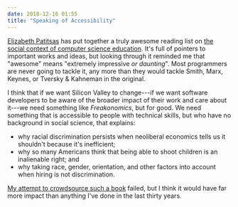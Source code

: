 ```yaml
---
date: 2018-12-16 01:55
title: "Speaking of Accessibility"
---
```


[Elizabeth Patitsas](https://patitsas.github.io/)
has put together
a truly awesome reading list on
[the social context of computer science education](https://docs.google.com/document/d/1F1z8BvKpMqz0MdwagjhG6X6R4sVFHLhY52dSgssnE4I/).
It's full of pointers to important works and ideas,
but looking through it reminded me that "awesome" means "extremely impressive *or daunting*".
Most programmers are never going to tackle it,
any more than they would tackle Smith, Marx, Keynes, or Tversky & Kahneman in the original.

I think that if we want Silicon Valley to change---if we want
software developers to be aware of the broader impact of their work and care about it---we
need something like *Freakonomics*, but for good.
We need something that is accessible to people with technical skills,
but who have no background in social science,
that explains:

- why racial discrimination persists when neoliberal economics tells us it shouldn't because it's inefficient;
- why so many Americans think that being able to shoot children is an inalienable right; and
- why taking race, gender, orientation, and other factors into account when hiring is not discrimination.

[My attempt to crowdsource such a book]({{site.github.url}}/ideas/#sex-and-drugs-and-guns-and-code-what-everyone-in-tech-needs-to-know-about-politics-economics-and-power) failed,
but I think it would have far more impact than anything I've done in the last thirty years.
